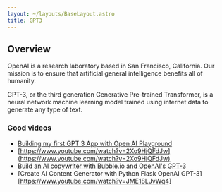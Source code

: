 ```yaml
---
layout: ~/layouts/BaseLayout.astro
title: GPT3
---
```


## Overview

OpenAI is a research laboratory based in San Francisco, California. Our mission is to ensure that artificial general intelligence benefits all of humanity.


GPT-3, or the third generation Generative Pre-trained Transformer, is a neural network machine learning model trained using internet data to generate any type of text.

### Good videos

- [Building my first GPT 3 App with Open AI Playground](https://www.youtube.com/watch?v=NV_za8JlvXY&t=1s)
- [https://www.youtube.com/watch?v=2Xo9HjQFdJw](https://www.youtube.com/watch?v=2Xo9HjQFdJw)
- [Build an AI copywriter with Bubble.io and OpenAI's GPT-3](https://www.youtube.com/watch?v=JUo0cTM-Cvg)
- [Create AI Content Generator with Python Flask OpenAI GPT-3][https://www.youtube.com/watch?v=JME18LJvWq4]
